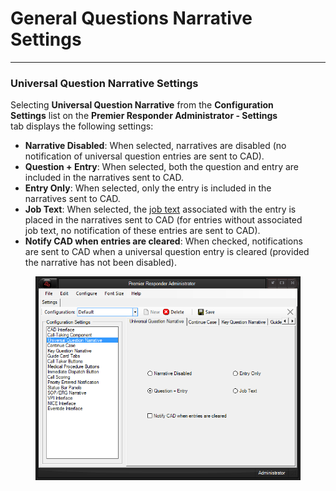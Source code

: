 # General Questions Narrative Settings

***

### **Universal Question Narrative Settings**

Selecting **Universal Question Narrative** from the **Configuration**
\
**Settings** list on the **Premier Responder Administrator - Settings**
\
tab displays the following settings:

* **Narrative Disabled**: When selected, narratives are disabled (no
  \
  notification of universal question entries are sent to CAD).
* **Question + Entry**: When selected, both the question and entry are
  \
  included in the narratives sent to CAD.
* **Entry Only**: When selected, only the entry is included in the
  \
  narratives sent to CAD.
* **Job Text**: When selected, the [job
  text](<General Questions Editor.md>) associated with the entry is
  \
  placed in the narratives sent to CAD (for entries without associated
  \
  job text, no notification of these entries are sent to CAD).
* **Notify CAD when entries are cleared**: When checked, notifications
  \
  are sent to CAD when a universal question entry is cleared (provided
  \
  the narrative has not been disabled).

<figure><img src=".gitbook/assets/General Question Narrative Settings_files/Image001.png" alt=""><figcaption></figcaption></figure>
